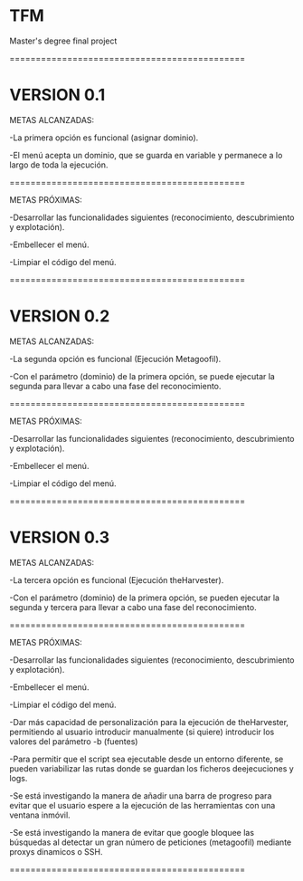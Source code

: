 # TFM
Master's degree final project

=============================================
# VERSION 0.1

METAS ALCANZADAS:

-La primera opción es funcional (asignar dominio).

-El menú acepta un dominio, que se guarda en variable y permanece a lo largo de toda la ejecución.

=============================================

METAS PRÓXIMAS:

-Desarrollar las funcionalidades siguientes (reconocimiento, descubrimiento y explotación).

-Embellecer el menú.

-Limpiar el código del menú.

=============================================
# VERSION 0.2

METAS ALCANZADAS:

-La segunda opción es funcional (Ejecución Metagoofil).

-Con el parámetro (dominio) de la primera opción, se puede ejecutar la segunda para llevar a cabo una fase del reconocimiento.

=============================================

METAS PRÓXIMAS:

-Desarrollar las funcionalidades siguientes (reconocimiento, descubrimiento y explotación).

-Embellecer el menú.

-Limpiar el código del menú.

=============================================
# VERSION 0.3

METAS ALCANZADAS:

-La tercera opción es funcional (Ejecución theHarvester).

-Con el parámetro (dominio) de la primera opción, se pueden ejecutar la segunda y tercera para llevar a cabo una fase del reconocimiento.

=============================================

METAS PRÓXIMAS:

-Desarrollar las funcionalidades siguientes (reconocimiento, descubrimiento y explotación).

-Embellecer el menú.

-Limpiar el código del menú.

-Dar más capacidad de personalización para la ejecución de theHarvester, permitiendo al usuario introducir manualmente (si quiere) introducir los valores del parámetro -b (fuentes)

-Para permitir que el script sea ejecutable desde un entorno diferente, se pueden variabilizar las rutas donde se guardan los ficheros deejecuciones y logs.

-Se está investigando la manera de añadir una barra de progreso para evitar que el usuario espere a la ejecución de las herramientas con una ventana inmóvil.

-Se está investigando la manera de evitar que google bloquee las búsquedas al detectar un gran número de peticiones (metagoofil) mediante proxys dinamicos o SSH.

=============================================
